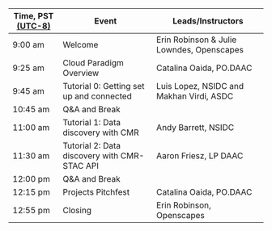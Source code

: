 | Time, PST [(UTC-8)](https://www.timeanddate.com/time/zones/pst) | Event | Leads/Instructors |
|------|-------|-------------------|
| 9:00 am | Welcome | Erin Robinson & Julie Lowndes, Openscapes |
| 9:25 am | Cloud Paradigm Overview | Catalina Oaida, PO.DAAC |
| 9:45 am | Tutorial 0: Getting set up and connected | Luis Lopez, NSIDC and Makhan Virdi, ASDC |
| 10:45 am | Q&A and Break|  |
| 11:00 am | Tutorial 1: Data discovery with CMR | Andy Barrett, NSIDC |
| 11:30 am | Tutorial 2: Data discovery with CMR-STAC API | Aaron Friesz, LP DAAC |
| 12:00 pm | Q&A and Break|  |
| 12:15 pm | Projects Pitchfest | Catalina Oaida, PO.DAAC |
| 12:55 pm | Closing | Erin Robinson, Openscapes |
